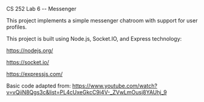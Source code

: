 CS 252 Lab 6 -- Messenger

This project implements a simple messenger chatroom with support for user profiles.

This project is built using Node.js, Socket.IO, and Express technology:

https://nodejs.org/

https://socket.io/

https://expressjs.com/

Basic code adapted from: https://www.youtube.com/watch?v=vQjiN8Qgs3c&list=PL4cUxeGkcC9i4V-_ZVwLmOusj8YAUhj_9
